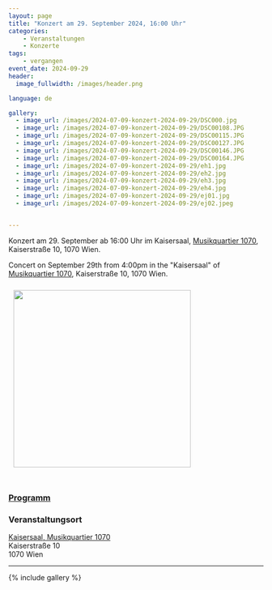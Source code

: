 ```yaml
---
layout: page
title: "Konzert am 29. September 2024, 16:00 Uhr"
categories:
    - Veranstaltungen
    - Konzerte
tags:
    - vergangen
event_date: 2024-09-29
header:
  image_fullwidth: /images/header.png

language: de

gallery:
  - image_url: /images/2024-07-09-konzert-2024-09-29/DSC000.jpg
  - image_url: /images/2024-07-09-konzert-2024-09-29/DSC00108.JPG
  - image_url: /images/2024-07-09-konzert-2024-09-29/DSC00115.JPG
  - image_url: /images/2024-07-09-konzert-2024-09-29/DSC00127.JPG
  - image_url: /images/2024-07-09-konzert-2024-09-29/DSC00146.JPG
  - image_url: /images/2024-07-09-konzert-2024-09-29/DSC00164.JPG
  - image_url: /images/2024-07-09-konzert-2024-09-29/eh1.jpg
  - image_url: /images/2024-07-09-konzert-2024-09-29/eh2.jpg
  - image_url: /images/2024-07-09-konzert-2024-09-29/eh3.jpg
  - image_url: /images/2024-07-09-konzert-2024-09-29/eh4.jpg
  - image_url: /images/2024-07-09-konzert-2024-09-29/ej01.jpg
  - image_url: /images/2024-07-09-konzert-2024-09-29/ej02.jpeg


---
```



Konzert am 29. September ab 16:00 Uhr im Kaisersaal, [Musikquartier 1070](https://www.musikquartier.at/), Kaiserstraße 10, 1070 Wien. 

Concert on September 29th from 4:00pm in the "Kaisersaal" of [Musikquartier 1070](https://www.musikquartier.at/en/), Kaiserstraße 10, 1070 Wien.

<a href="/images/poster-2024-09-29.jpg"><img src="/images/poster-2024-09-29.jpg" style="float:left;" width="350px" hspace="10" vspace="10"></a> 


<div style="clear: both;">&nbsp;</div>

### [Programm](/files/2024-09-29-programm.pdf) 

### Veranstaltungsort

<a href="https://www.musikquartier.at/)">Kaisersaal, Musikquartier 1070</a><br>
Kaiserstraße 10<br>
1070 Wien<br>



<div
    data-service="googlemaps"
    data-id="!1m18!1m12!1m3!1d2659.4753579619614!2d16.338995611922662!3d48.19745914687049!2m3!1f0!2f0!3f0!3m2!1i1024!2i768!4f13.1!3m3!1m2!1s0x476d07f4dd4fffff%3A0xaedb9d1c457ccc46!2sKaiserstrasse%2010!5e0!3m2!1sen!2ses!4v1720511362940!5m2!1sen!2ses"
    data-autoscale
></div>


----
{% include gallery %}

